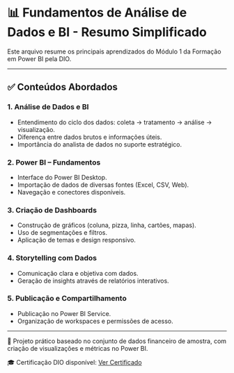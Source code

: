 # 📊 Fundamentos de Análise de Dados e BI - Resumo Simplificado

Este arquivo resume os principais aprendizados do Módulo 1 da Formação em Power BI pela DIO.

---

## ✅ Conteúdos Abordados

### 1. Análise de Dados e BI
- Entendimento do ciclo dos dados: coleta → tratamento → análise → visualização.
- Diferença entre dados brutos e informações úteis.
- Importância do analista de dados no suporte estratégico.

### 2. Power BI – Fundamentos
- Interface do Power BI Desktop.
- Importação de dados de diversas fontes (Excel, CSV, Web).
- Navegação e conectores disponíveis.

### 3. Criação de Dashboards
- Construção de gráficos (coluna, pizza, linha, cartões, mapas).
- Uso de segmentações e filtros.
- Aplicação de temas e design responsivo.

### 4. Storytelling com Dados
- Comunicação clara e objetiva com dados.
- Geração de insights através de relatórios interativos.

### 5. Publicação e Compartilhamento
- Publicação no Power BI Service.
- Organização de workspaces e permissões de acesso.

---

🧠 Projeto prático baseado no conjunto de dados financeiro de amostra, com criação de visualizações e métricas no Power BI.

🎓 Certificação DIO disponível: [Ver Certificado](https://hermes.dio.me/certificates/LDSIO4OS.pdf)
